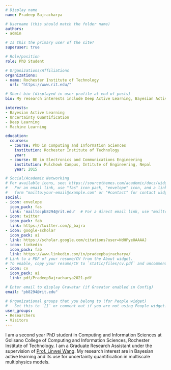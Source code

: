 ```yaml
---
# Display name
name: Pradeep Bajracharya

# Username (this should match the folder name)
authors:
- admin

# Is this the primary user of the site?
superuser: true

# Role/position
role: PhD Student

# Organizations/Affiliations
organizations:
- name: Rochester Institute of Technology
  url: "https://www.rit.edu/"

# Short bio (displayed in user profile at end of posts)
bio: My research interests include Deep Active Learning, Bayesian Active Learning, Uncertainty Quantification, Deep Learning, and Machine Learning

interests:
- Bayesian Active Learning
- Uncertainty Quantification
- Deep Learning
- Machine Learning

education:
  courses:
  - course: PhD in Computing and Information Sciences
    institution: Rochester Institute of Technology
    year: 
  - course: BE in Electronics and Communications Engineering
    institution: Pulchowk Campus, Intitute of Engineering, Nepal
    year: 2015

# Social/Academic Networking
# For available icons, see: https://sourcethemes.com/academic/docs/widgets/#icons
#   For an email link, use "fas" icon pack, "envelope" icon, and a link in the
#   form "mailto:your-email@example.com" or "#contact" for contact widget.
social:
- icon: envelope
  icon_pack: fas
  link: 'mailto:pb8294@rit.edu'  # For a direct email link, use "mailto:test@example.org".
- icon: twitter
  icon_pack: fab
  link: https://twitter.com/p_bajra
- icon: google-scholar
  icon_pack: ai
  link: https://scholar.google.com/citations?user=NdHPyeUAAAAJ
- icon: linkedin
  icon_pack: fab
  link: https://www.linkedin.com/in/pradeepbajracharya/
# Link to a PDF of your resume/CV from the About widget.
# To enable, copy your resume/CV to `static/files/cv.pdf` and uncomment the lines below.  
- icon: cv
  icon_pack: ai
  link: pdf/PradeepBajracharya2021.pdf

# Enter email to display Gravatar (if Gravatar enabled in Config)
email: "pb8294@rit.edu"
  
# Organizational groups that you belong to (for People widget)
#   Set this to `[]` or comment out if you are not using People widget.  
user_groups:
- Researchers
- Visitors
---
```


I am a second year PhD student in Computing and Information Sciences at Golisano College of Computing and Information Sciences, Rochester Institute of Technology. I am a Graduate Research Assistant under the supervision of <a href="https://pht180.rit.edu/cblwang/">Prof. Linwei Wang</a>. My research interest are in Bayesian active learning and its use for uncertainty quantification in multiscale multiphysics models.

